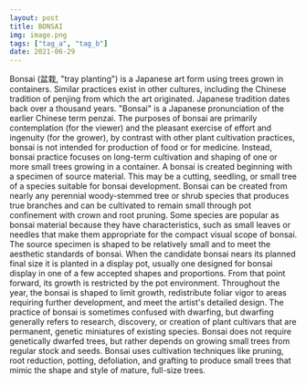 ```yaml
---
layout: post
title: BONSAI
img: image.png
tags: ["tag_a", "tag_b"]
date: 2021-06-29
---
```



Bonsai (盆栽, "tray planting") is a Japanese art form using trees grown in containers.
Similar practices exist in other cultures, including the Chinese tradition
of penjing from which the art originated. Japanese tradition dates back over a
thousand years. "Bonsai" is a Japanese pronunciation of the earlier Chinese
term penzai. The purposes of bonsai are primarily contemplation (for the viewer) and
the pleasant exercise of effort and ingenuity (for the grower), by contrast with other
plant cultivation practices, bonsai is not intended for production of food or for
medicine. Instead, bonsai practice focuses on long-term cultivation and shaping of
one or more small trees growing in a container.
A bonsai is created beginning with a specimen of source material. This may be a
cutting, seedling, or small tree of a species suitable for bonsai development. Bonsai
can be created from nearly any perennial woody-stemmed tree or shrub species that
produces true branches and can be cultivated to remain small through pot
confinement with crown and root pruning. Some species are popular as bonsai
material because they have characteristics, such as small leaves or needles that make
them appropriate for the compact visual scope of bonsai.
The source specimen is shaped to be relatively small and to meet the aesthetic
standards of bonsai. When the candidate bonsai nears its planned final size it is
planted in a display pot, usually one designed for bonsai display in one of a
few accepted shapes and proportions. From that point forward, its growth is
restricted by the pot environment. Throughout the year, the bonsai is shaped to limit
growth, redistribute foliar vigor to areas requiring further development, and meet
the artist's detailed design.
The practice of bonsai is sometimes confused with dwarfing, but dwarfing generally
refers to research, discovery, or creation of plant cultivars that are permanent,
genetic miniatures of existing species. Bonsai does not require genetically dwarfed
trees, but rather depends on growing small trees from regular stock and seeds.
Bonsai uses cultivation techniques like pruning, root reduction, potting, defoliation,
and grafting to produce small trees that mimic the shape and style of mature, full-size
trees.
